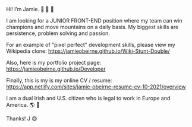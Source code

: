  

Hi! I’m Jamie.
👋  👋  👋   

I am looking for a JUNIOR FRONT-END position where my team can win champions and move mountains on a daily basis. 
My biggest skills are persistence, problem solving and passion.

For an example of "pixel perfect" development skills, please view my Wikipedia clone:
https://jamieobeirne.github.io/Wiki-Stunt-Double/

Also, here is my portfolio project page: 
https://jamieobeirne.github.io/Developer

Finally, this is my is my online CV / resume: 
https://app.netlify.com/sites/jamie-obeirne-resume-cv-10-2021/overview

I am a dual Irish and U.S. citizen who is legal to work in Europe and America. 
🌎  💫

Thanks! 
J
😄 


